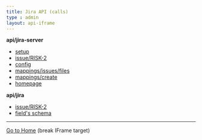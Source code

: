```yaml
---
title: Jira API (calls)
type : admin
layout: api-iframe
---
```


<base target="_blank">

**api/jira-server**

- [setup                ](/api/jira-server/setup?pretty)
- [issue/RISK-2         ](/api/jira-server/issue/RISK-2?pretty)
- [config               ](/api/jira-server/config?pretty)
- [mappings/issues/files](/api/jira-server/mappings/issues/files?pretty)
- [mappings/create      ](/api/jira-server/mappings/create?pretty)
- [homepage             ](/api/jira-server/homepage)

**api/jira**

- [issue/RISK-2         ](/api/jira/issue/RISK-2?pretty)
- [field's schema       ](/api/jira/fields/schema?pretty)



<hr/>

<a href="/" target="_self">Go to Home</a> (break IFrame target)
